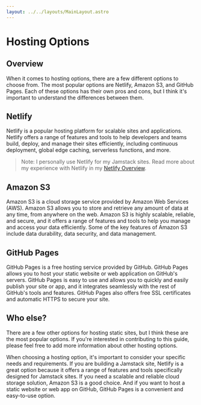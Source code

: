 ```yaml
---
layout: ../../layouts/MainLayout.astro
---
```


# Hosting Options

## Overview

When it comes to hosting options, there are a few different options to choose from. The most popular options are Netlify, Amazon S3, and GitHub Pages. Each of these options has their own pros and cons, but I think it's important to understand the differences between them.

## Netlify

Netlify is a popular hosting platform for scalable sites and applications. Netlify offers a range of features and tools to help developers and teams build, deploy, and manage their sites efficiently, including continuous deployment, global edge caching, serverless functions, and more.

> Note: I personally use Netlify for my Jamstack sites. Read more about my experience with Netlify in my [Netlify Overview](/en/netlify/).

## Amazon S3

Amazon S3 is a cloud storage service provided by Amazon Web Services (AWS). Amazon S3 allows you to store and retrieve any amount of data at any time, from anywhere on the web. Amazon S3 is highly scalable, reliable, and secure, and it offers a range of features and tools to help you manage and access your data efficiently. Some of the key features of Amazon S3 include data durability, data security, and data management.

## GitHub Pages

GitHub Pages is a free hosting service provided by GitHub. GitHub Pages allows you to host your static website or web application on GitHub's servers. GitHub Pages is easy to use and allows you to quickly and easily publish your site or app, and it integrates seamlessly with the rest of GitHub's tools and features. GitHub Pages also offers free SSL certificates and automatic HTTPS to secure your site.

## Who else?

There are a few other options for hosting static sites, but I think these are the most popular options. If you're interested in contributing to this guide, please feel free to add more information about other hosting options.

When choosing a hosting option, it's important to consider your specific needs and requirements. If you are building a Jamstack site, Netlify is a great option because it offers a range of features and tools specifically designed for Jamstack sites. If you need a scalable and reliable cloud storage solution, Amazon S3 is a good choice. And if you want to host a static website or web app on GitHub, GitHub Pages is a convenient and easy-to-use option.
